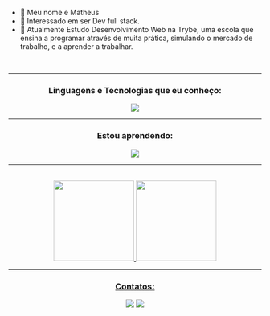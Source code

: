 - 👋  Meu nome e Matheus
- 👀  Interessado em ser Dev full stack.
- 🌱 Atualmente Estudo Desenvolvimento Web na Trybe, uma escola que ensina a programar através de muita prática, simulando o mercado de trabalho, e a aprender a trabalhar.

 <br>
 <hr>
  <h3 align='center'>Linguagens e Tecnologias que eu conheço: </h3>
 
  <p align="center">
  <a href="https://skillicons.dev">
    <img src="https://skillicons.dev/icons?i=js,html,css,git,react,bootstrap,jest,mysql,nodejs,express,redux" />
  </a>
  </p>
 <hr>
 <h3 align='center'>Estou aprendendo: </h3>

  <p align="center">
  <a href="https://skillicons.dev">
    <img src="https://skillicons.dev/icons?i=docker,ts,mongodb,styledcomponents" />
  </a>
</p>
  
<hr> 
<br>
 <div align='center'>
<a href="https://github.com/MatheusNF123">
<img height="160em" src="https://github-readme-stats.vercel.app/api/top-langs/?username=MatheusNf123&layout=compact&langs_count=7&theme=dracula"/>
<img height="160em" src="https://github-readme-stats.vercel.app/api?username=MatheusNf123&show_icons=true&theme=dracula&include_all_commits=true&count_private=true"/>
</div>
 <hr> 
 
<div align='center'>
  
### Contatos:
<a href="https://www.linkedin.com/in/matheus-almeida-saporito-088450219/" target="_blank"><img src="https://img.shields.io/badge/-LinkedIn-%230077B5?style=for-the-badge&logo=linkedin&logoColor=white" target="_blank"></a>
<a href = "mailto:matheus_cs.nf@hotmail.com"> <img src="https://img.shields.io/badge/Microsoft_Outlook-0078D4?style=for-the-badge&logo=microsoft-outlook&logoColor=white" target="_blank"></a>
 </div>
<!---
MatheusNF123/MatheusNF123 is a ✨ special ✨ repository because its `README.md` (this file) appears on your GitHub profile.
You can click the Preview link to take a look at your changes.
--->
